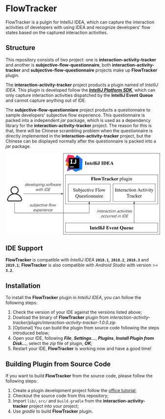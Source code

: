 # FlowTracker

FlowTracker is a pulgin for IntelliJ IDEA, which can capture the interaction activities of developers with using IDEA and recognize developers' flow states based on the captured interaction activities.



## Structure

This repository consists of two project: one is **interaction-activity-tracker** and another is **subjective-flow-questionnaire**, both **interaction-activity-tracker** and **subjective-flow-questionnaire** projects make up **FlowTracker** plugin.

The **interaction-activity-tracker** project products a plugin named of *IntelliJ IDEA*. This plugin is developed follow the [***IntelliJ Platform SDK***](http://www.jetbrains.org/intellij/sdk/docs/welcome.html), which can only capture interaction activities dispatched by the **IntelliJ Event Queue** and cannot capture anything out of IDE.

The **subjective-flow-questionniare** project products a questionnaire to sample developers' subjective flow experience. This questionnaire is packed into a independent *jar* package, which is used as a dependency library for the **interaction-activity-tracker** project. The reason for this is that, there will be Chinese scrambling problem when the questionnaire is directly implemented in the **interaction-activity-tracker** project, but the Chinese can be displayed normally after the questionnaire is packed into a *jar* package.



![structure](images/structure.png)

## IDE Support

**FlowTracker** is compatible with *IntelliJ IDEA* **`2018.1`**, **`2018.2`**, **`2018.3`** and **`2019.1`**;
**FlowTracker** is also compatible with *Android Studio* with version >= **`3.2`**.

## Installation

To install the **FlowTracker** plugin in *IntelliJ IDEA*, you can follow the following steps:

1. Check the version of your IDE against the versions listed above;
2. Dowload the binary of **FlowTracker** plugin from *interaction-activity-tracker/plugin/interaction-activity-tracker-1.0.0.zip* 
3. [Optional] You can build the plugin from source code following the steps introduced below;
4. Open your IDE, following ***File***, ***Settings...***, ***Plugins***, ***Install Plugin from Disk...***, select the *zip* file of plugin, ***OK***;
5. Restart your IDE, **FlowTracker** is working now and have a good time!


## Building Plugin from Source Code

If you want to build **FlowTracker** from the source code, please follow the following steps:

1. Create a plugin development project follow the [office tutorial](http://www.jetbrains.org/intellij/sdk/docs/tutorials/build_system/prerequisites.html);
2. Checkout the source code from this repository;
3. Import `lib/`, `src/` and `build.gradle` from the **interaction-activity-tracker** project into your project;
4. Use *gradle* to build **FlowTracker** plugin.

